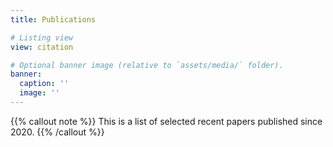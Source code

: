 ```yaml
---
title: Publications

# Listing view
view: citation

# Optional banner image (relative to `assets/media/` folder).
banner:
  caption: ''
  image: ''
---
```





{{% callout note %}}
This is a list of selected recent papers published since 2020.
{{% /callout %}}
